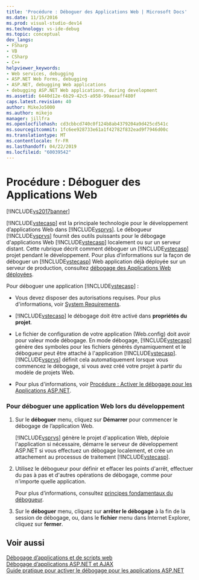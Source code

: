 ```yaml
---
title: 'Procédure : Déboguer des Applications Web | Microsoft Docs'
ms.date: 11/15/2016
ms.prod: visual-studio-dev14
ms.technology: vs-ide-debug
ms.topic: conceptual
dev_langs:
- FSharp
- VB
- CSharp
- C++
helpviewer_keywords:
- Web services, debugging
- ASP.NET Web Forms, debugging
- ASP.NET, debugging Web applications
- debugging ASP.NET Web applications, during development
ms.assetid: 6440d12e-6b29-42c5-a958-99aeaaff480f
caps.latest.revision: 40
author: MikeJo5000
ms.author: mikejo
manager: jillfra
ms.openlocfilehash: cd3cbbcd740c0f124b8ab4379204a9d425cd541c
ms.sourcegitcommit: 1fc6ee928733e61a1f42782f832ead9f7946d00c
ms.translationtype: MT
ms.contentlocale: fr-FR
ms.lasthandoff: 04/22/2019
ms.locfileid: "60039542"
---
```

# <a name="how-to-debug-web-applications"></a>Procédure : Déboguer des Applications Web
[!INCLUDE[vs2017banner](../includes/vs2017banner.md)]

[!INCLUDE[vstecasp](../includes/vstecasp-md.md)] est la principale technologie pour le développement d’applications Web dans [!INCLUDE[vsprvs](../includes/vsprvs-md.md)]. Le débogueur [!INCLUDE[vsprvs](../includes/vsprvs-md.md)] fournit des outils puissants pour le débogage d'applications Web [!INCLUDE[vstecasp](../includes/vstecasp-md.md)] localement ou sur un serveur distant. Cette rubrique décrit comment déboguer un [!INCLUDE[vstecasp](../includes/vstecasp-md.md)] projet pendant le développement. Pour plus d’informations sur la façon de déboguer un [!INCLUDE[vstecasp](../includes/vstecasp-md.md)] Web application déjà déployée sur un serveur de production, consultez [débogage des Applications Web déployées](../debugger/debugging-deployed-web-applications.md).  
  
 Pour déboguer une application [!INCLUDE[vstecasp](../includes/vstecasp-md.md)] :  
  
- Vous devez disposer des autorisations requises. Pour plus d'informations, voir [System Requirements](../debugger/aspnet-debugging-system-requirements.md).  
  
- [!INCLUDE[vstecasp](../includes/vstecasp-md.md)] le débogage doit être activé dans **propriétés du projet**.  
  
- Le fichier de configuration de votre application (Web.config) doit avoir pour valeur mode débogage. En mode débogage, [!INCLUDE[vstecasp](../includes/vstecasp-md.md)] génère des symboles pour les fichiers générés dynamiquement et le débogueur peut être attaché à l'application [!INCLUDE[vstecasp](../includes/vstecasp-md.md)]. [!INCLUDE[vsprvs](../includes/vsprvs-md.md)] définit cela automatiquement lorsque vous commencez le débogage, si vous avez créé votre projet à partir du modèle de projets Web.  
  
- Pour plus d'informations, voir [Procédure : Activer le débogage pour les Applications ASP.NET](../debugger/how-to-enable-debugging-for-aspnet-applications.md).  
  
### <a name="to-debug-a-web-application-during-development"></a>Pour déboguer une application Web lors du développement  
  
1. Sur le **déboguer** menu, cliquez sur **Démarrer** pour commencer le débogage de l’application Web.  
  
     [!INCLUDE[vsprvs](../includes/vsprvs-md.md)] génère le projet d'application Web, déploie l'application si nécessaire, démarre le serveur de développement ASP.NET si vous effectuez un débogage localement, et crée un attachement au processus de traitement [!INCLUDE[vstecasp](../includes/vstecasp-md.md)].  
  
2. Utilisez le débogueur pour définir et effacer les points d'arrêt, effectuer du pas à pas et d'autres opérations de débogage, comme pour n'importe quelle application.  
  
     Pour plus d’informations, consultez [principes fondamentaux du débogueur](../debugger/debugger-basics.md).  
  
3. Sur le **déboguer** menu, cliquez sur **arrêter le débogage** à la fin de la session de débogage, ou, dans le **fichier** menu dans Internet Explorer, cliquez sur **fermer**.  
  
## <a name="see-also"></a>Voir aussi  
 [Débogage d’applications et de scripts web](../debugger/debugging-web-applications-and-script.md)   
 [Débogage d’applications ASP.NET et AJAX](../debugger/debugging-aspnet-and-ajax-applications.md)   
 [Guide pratique pour activer le débogage pour les applications ASP.NET](../debugger/how-to-enable-debugging-for-aspnet-applications.md)
